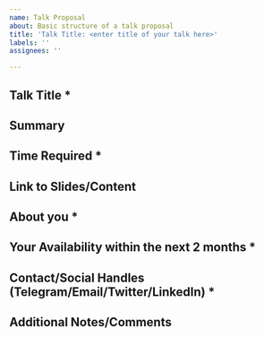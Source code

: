```yaml
---
name: Talk Proposal
about: Basic structure of a talk proposal
title: 'Talk Title: <enter title of your talk here>'
labels: ''
assignees: ''

---
```


## Talk Title *

## Summary

## Time Required *

## Link to Slides/Content

## About you *

## Your Availability within the next 2 months *

## Contact/Social Handles (Telegram/Email/Twitter/LinkedIn) *

## Additional Notes/Comments
